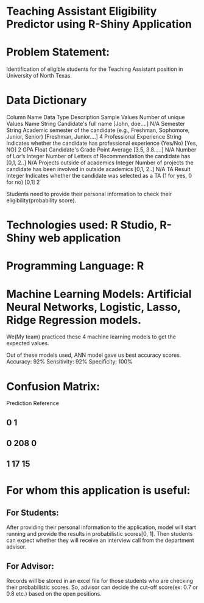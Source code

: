 # Teaching Assistant Eligibility Predictor using R-Shiny Application

# Problem Statement:
Identification of eligible students for the Teaching Assistant position in University of North Texas.

# Data Dictionary
Column Name Data Type Description Sample Values Number of unique Values
Name String Candidate's full name [John, doe….] N/A
Semester String Academic semester of the candidate (e.g., Freshman, Sophomore, Junior, Senior) [Freshman, Junior….] 4
Professional Experience String Indicates whether the candidate has professional experience (Yes/No) [Yes, NO] 2
GPA Float Candidate's Grade Point Average [3.5, 3.8…..] N/A
Number of Lor’s Integer Number of Letters of Recommendation the candidate has [0,1, 2..] N/A
Projects outside of academics Integer Number of projects the candidate has been involved in outside academics [0,1, 2..] N/A
TA Result Integer Indicates whether the candidate was selected as a TA (1 for yes, 0 for no) [0,1] 2

Students need to provide their personal information to check their eligibility(probability score).

# Technologies used: R Studio, R-Shiny web application
# Programming Language: R

# Machine Learning Models: Artificial Neural Networks, Logistic, Lasso, Ridge Regression models.

We(My team) practiced these 4 machine learning models to get the expected values.

Out of these models used, ANN model gave us best accuracy scores.
Accuracy: 92%
Sensitivity: 92%
Specificity: 100%

# Confusion Matrix:
Prediction Reference
## 0 1
## 0 208 0
## 1 17 15

# For whom this application is useful:
## For Students:
After providing their personal information to the application, model will start running and provide the results in probabilistic scores[0, 1]. 
Then students can expect whether they will receive an interview call from the department advisor.

## For Advisor:
Records will be stored in an excel file for those students who are checking their probabilistic scores.
So, advisor can decide the cut-off score(ex: 0.7 or 0.8 etc.) based on the open positions.
